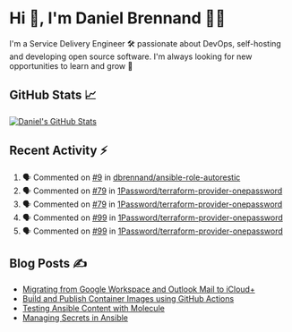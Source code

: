 # Hi 👋, I'm Daniel Brennand 👨‍💻

I'm a Service Delivery Engineer 🛠 passionate about DevOps, self-hosting and developing open source software. I'm always looking for new opportunities to learn and grow 🌱

## GitHub Stats 📈

[![Daniel's GitHub Stats](https://github-readme-stats-dbrennand.vercel.app/api?username=dbrennand&show_icons=true&count_private=true&hide_border=true&theme=dark)](https://github.com/anuraghazra/github-readme-stats)

## Recent Activity ⚡

<!--START_SECTION:activity-->
1. 🗣 Commented on [#9](https://github.com/dbrennand/ansible-role-autorestic/pull/9#issuecomment-1854777395) in [dbrennand/ansible-role-autorestic](https://github.com/dbrennand/ansible-role-autorestic)
2. 🗣 Commented on [#79](https://github.com/1Password/terraform-provider-onepassword/issues/79#issuecomment-1832091211) in [1Password/terraform-provider-onepassword](https://github.com/1Password/terraform-provider-onepassword)
3. 🗣 Commented on [#79](https://github.com/1Password/terraform-provider-onepassword/issues/79#issuecomment-1830868873) in [1Password/terraform-provider-onepassword](https://github.com/1Password/terraform-provider-onepassword)
4. 🗣 Commented on [#99](https://github.com/1Password/terraform-provider-onepassword/pull/99#issuecomment-1817930818) in [1Password/terraform-provider-onepassword](https://github.com/1Password/terraform-provider-onepassword)
5. 🗣 Commented on [#99](https://github.com/1Password/terraform-provider-onepassword/pull/99#issuecomment-1817880811) in [1Password/terraform-provider-onepassword](https://github.com/1Password/terraform-provider-onepassword)
<!--END_SECTION:activity-->

## Blog Posts ✍

<!-- BLOG-POST-LIST:START -->
- [Migrating from Google Workspace and Outlook Mail to iCloud+](https://danielbrennand.com/blog/google-outlook-to-icloud+/)
- [Build and Publish Container Images using GitHub Actions](https://danielbrennand.com/blog/build-and-publish-container-image-gha/)
- [Testing Ansible Content with Molecule](https://danielbrennand.com/blog/testing-ansible-content/)
- [Managing Secrets in Ansible](https://danielbrennand.com/blog/managing-secrets-in-ansible/)
<!-- BLOG-POST-LIST:END -->
